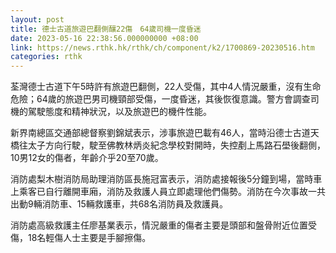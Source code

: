```yaml
---
layout: post
title: 德士古道旅遊巴翻側釀22傷　64歲司機一度昏迷
date: 2023-05-16 22:38:56.000000000 +08:00
link: https://news.rthk.hk/rthk/ch/component/k2/1700869-20230516.htm
categories: rthk
---
```


荃灣德士古道下午5時許有旅遊巴翻側，22人受傷，其中4人情況嚴重，沒有生命危險；64歲的旅遊巴男司機頸部受傷，一度昏迷，其後恢復意識。警方會調查司機的駕駛態度和精神狀況，以及旅遊巴的機件性能。

新界南總區交通部總督察劉錦斌表示，涉事旅遊巴載有46人，當時沿德士古道天橋往太子方向行駛，駛至佛教林炳炎紀念學校對開時，失控剷上馬路石壆後翻側，10男12女的傷者，年齡介乎20至70歲。

消防處梨木樹消防局助理消防區長施冠富表示，消防處接報後5分鐘到場，當時車上乘客已自行離開車廂，消防及救護人員立即處理他們傷勢。消防在今次事故一共出動9輛消防車、15輛救護車，共68名消防員及救護員。

消防處高級救護主任廖基業表示，情況嚴重的傷者主要是頭部和盤骨附近位置受傷，18名輕傷人士主要是手腳擦傷。
